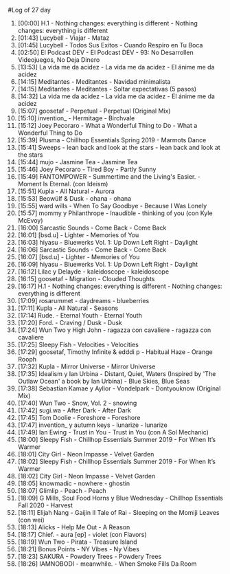 #Log of 27 day

1. [00:00] H.1 - Nothing changes: everything is different - Nothing changes: everything is different
1. [01:43] Lucybell - Viajar - Mataz
1. [01:45] Lucybell - Todos Sus Exitos - Cuando Respiro en Tu Boca
1. [02:50] El Podcast DEV - El Podcast DEV - 93: No Desarrollen Videojuegos, No Deja Dinero
1. [13:53] La vida me da acidez - La vida me da acidez - El ánime me da acidez
1. [14:15] Meditantes - Meditantes - Navidad minimalista
1. [14:15] Meditantes - Meditantes - Soltar expectativas (5 pasos)
1. [14:32] La vida me da acidez - La vida me da acidez - El ánime me da acidez
1. [15:07] goosetaf - Perpetual - Perpetual (Original Mix)
1. [15:10] invention_ - Hermitage - Birchvale
1. [15:12] Joey Pecoraro - What a Wonderful Thing to Do - What a Wonderful Thing to Do
1. [15:39] Plusma - Chillhop Essentials Spring 2019 - Marmots Dance
1. [15:41] Sweeps - lean back and look at the stars - lean back and look at the stars
1. [15:44] mujo - Jasmine Tea - Jasmine Tea
1. [15:46] Joey Pecoraro - Tired Boy - Partly Sunny
1. [15:49] FANTOMPOWER - Summertime and the Living's Easier. - Moment Is Eternal. (con Ideism)
1. [15:51] Kupla - All Natural - Aurora
1. [15:53] Beowülf & Dusk - ohana - ohana
1. [15:55] ward wills - When To Say Goodbye - Because I Was Lonely
1. [15:57] mommy y Philanthrope - Inaudible - thinking of you (con Kyle McEvoy)
1. [16:00] Sarcastic Sounds - Come Back - Come Back
1. [16:01] [bsd.u] - Lighter - Memories of You
1. [16:03] hiyasu - Bluewerks Vol. 1: Up Down Left Right - Daylight
1. [16:06] Sarcastic Sounds - Come Back - Come Back
1. [16:07] [bsd.u] - Lighter - Memories of You
1. [16:09] hiyasu - Bluewerks Vol. 1: Up Down Left Right - Daylight
1. [16:12] Lilac y Delayde - kaleidoscope - kaleidoscope
1. [16:15] goosetaf - Migration - Clouded Thoughts
1. [16:17] H.1 - Nothing changes: everything is different - Nothing changes: everything is different
1. [17:09] rosarummet - daydreams - blueberries
1. [17:11] Kupla - All Natural - Seasons
1. [17:14] Rude. - Eternal Youth - Eternal Youth
1. [17:20] Ford. - Craving / Dusk - Dusk
1. [17:24] Wun Two y High John - ragazza con cavaliere - ragazza con cavaliere
1. [17:25] Sleepy Fish - Velocities - Velocities
1. [17:29] goosetaf, Timothy Infinite & edddi p - Habitual Haze - Orange Rooph
1. [17:32] Kupla - Mirror Universe - Mirror Universe
1. [17:35] Idealism y Ian Urbina - Distant, Quiet, Waters (Inspired by 'The Outlaw Ocean' a book by Ian Urbina) - Blue Skies, Blue Seas
1. [17:38] Sebastian Kamae y Aylior - Vondelpark - Dontyouknow (Original Mix)
1. [17:40] Wun Two - Snow, Vol. 2 - snowing
1. [17:42] sugi.wa - After Dark - After Dark
1. [17:45] Tom Doolie - Foreshore - Foreshore
1. [17:47] invention_ y autumn keys - lunarize - lunarize
1. [17:49] Ian Ewing - Trust in You - Trust in You (con A Sol Mechanic)
1. [18:00] Sleepy Fish - Chillhop Essentials Summer 2019 - For When It’s Warmer
1. [18:01] City Girl - Neon Impasse - Velvet Garden
1. [18:02] Sleepy Fish - Chillhop Essentials Summer 2019 - For When It’s Warmer
1. [18:02] City Girl - Neon Impasse - Velvet Garden
1. [18:05] knowmadic - nowhere - ghostin
1. [18:07] Glimlip - Peach - Peach
1. [18:09] G Mills, Soul Food Horns y Blue Wednesday - Chillhop Essentials Fall 2020 - Harvest
1. [18:11] Elijah Nang - Gaijin II Tale of Rai - Sleeping on the Momiji Leaves (con wei)
1. [18:13] Alicks - Help Me Out - A Reason
1. [18:17] Chief. - aura [ep] - violet (con Flavors)
1. [18:19] Wun Two - Pirata - Treasure Island
1. [18:21] Bonus Points - NY Vibes - Ny Vibes
1. [18:23] SAKURA - Powdery Trees - Powdery Trees
1. [18:26] IAMNOBODI - meanwhile. - When Smoke Fills Da Room

